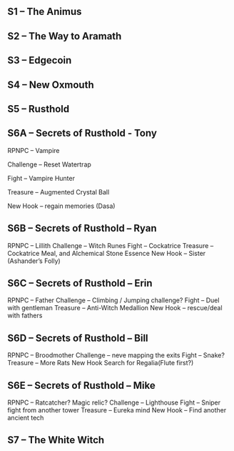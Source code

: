 ## S1 – The Animus

## S2 – The Way to Aramath

## S3 – Edgecoin

## S4 – New Oxmouth

## S5 – Rusthold

## S6A – Secrets of Rusthold - Tony

RPNPC – Vampire

Challenge – Reset Watertrap

Fight – Vampire Hunter

Treasure – Augmented Crystal Ball

New Hook – regain memories (Dasa)

## S6B – Secrets of Rusthold – Ryan

RPNPC – Lillith
Challenge – Witch Runes
Fight – Cockatrice
Treasure – Cockatrice Meal, and Alchemical Stone Essence
New Hook – Sister (Ashander’s Folly)

## S6C – Secrets of Rusthold – Erin

RPNPC – Father
Challenge – Climbing / Jumping challenge?
Fight – Duel with gentleman
Treasure – Anti-Witch Medallion
New Hook – rescue/deal with fathers

## S6D – Secrets of Rusthold – Bill

RPNPC – Broodmother
Challenge – neve mapping the exits
Fight – Snake?
Treasure – More Rats
New Hook Search for Regalia(Flute first?)

## S6E – Secrets of Rusthold – Mike

RPNPC – Ratcatcher? Magic relic?
Challenge – Lighthouse
Fight – Sniper fight from another tower
Treasure – Eureka mind
New Hook – Find another ancient tech

## S7 – The White Witch